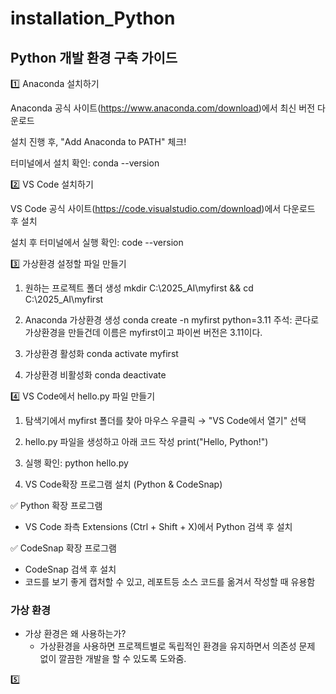 # installation_Python

## Python 개발 환경 구축 가이드

1️⃣ Anaconda 설치하기

Anaconda 공식 사이트(https://www.anaconda.com/download)에서 최신 버전 다운로드

설치 진행 후, "Add Anaconda to PATH" 체크!

터미널에서 설치 확인:
conda --version

2️⃣ VS Code 설치하기

VS Code 공식 사이트(https://code.visualstudio.com/download)에서 다운로드 후 설치

설치 후 터미널에서 실행 확인:
code --version

3️⃣ 가상환경 설정할 파일 만들기

1. 원하는 프로젝트 폴더 생성
mkdir C:\2025_AI\myfirst && cd C:\2025_AI\myfirst

2. Anaconda 가상환경 생성
conda create -n myfirst python=3.11
주석: 콘다로 가상환경을 만들건데 이름은 myfirst이고 파이썬 버전은 3.11이다.

3. 가상환경 활성화
conda activate myfirst

4. 가상환경 비활성화
conda deactivate

4️⃣ VS Code에서 hello.py 파일 만들기

1. 탐색기에서 myfirst 폴더를 찾아 마우스 우클릭 → "VS Code에서 열기" 선택

2. hello.py 파일을 생성하고 아래 코드 작성
print("Hello, Python!")

3. 실행 확인:
python hello.py

4. VS Code확장 프로그램 설치 (Python & CodeSnap)

✅ Python 확장 프로그램
- VS Code 좌측 Extensions (Ctrl + Shift + X)에서 Python 검색 후 설치

✅ CodeSnap 확장 프로그램
- CodeSnap 검색 후 설치
- 코드를 보기 좋게 캡처할 수 있고, 레포트등 소스 코드를 옮겨서 작성할 때 유용함

### 가상 환경
- 가상 환경은 왜 사용하는가?
  - 가상환경을 사용하면 프로젝트별로 독립적인 환경을 유지하면서 의존성 문제 없이 깔끔한 개발을 할 수 있도록 도와줌.

5️⃣ 
